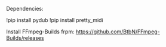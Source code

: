 Dependencies:

!pip install pydub
!pip install pretty_midi

Install FFmpeg-Builds frpm:
https://github.com/BtbN/FFmpeg-Builds/releases
